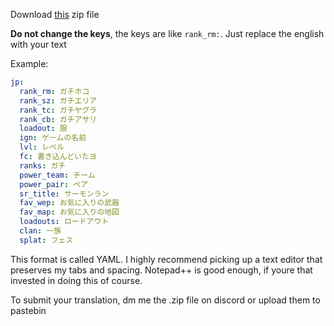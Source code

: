 
Download [this](http://spykebot.ink/locale_example_v2.zip) zip file

**Do not change the keys**, the keys are like `rank_rm:`. Just replace the english with your text

Example:

```yaml
jp:
  rank_rm: ガチホコ
  rank_sz: ガチエリア
  rank_tc: ガチヤグラ
  rank_cb: ガチアサリ
  loadout: 服
  ign: ゲームの名前
  lvl: レベル
  fc: 書き込んどいたヨ
  ranks: ガチ
  power_team: チーム
  power_pair: ペア
  sr_title: サーモンラン
  fav_wep: お気に入りの武器
  fav_map: お気に入りの地図
  loadouts: ロードアウト
  clan: 一族
  splat: フェス
```
This format is called YAML. I highly recommend picking up a text editor that preserves my tabs and spacing. Notepad++ is good enough, if youre that invested in doing this of course. 


To submit your translation, dm me the .zip file on discord or upload them to pastebin

